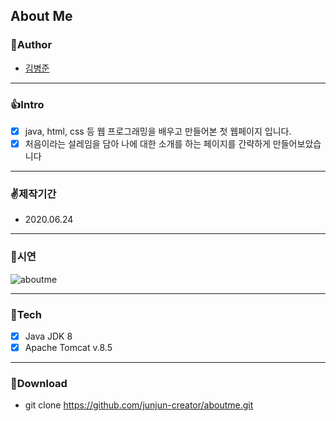 ## About Me


### 🧒Author
  - [김병준](http://github.com/junjun-creator)

---
### 👍Intro
  - [x] java, html, css 등 웹 프로그래밍을 배우고 만들어본 첫 웹페이지 입니다.
  - [x] 처음이라는 설레임을 담아 나에 대한 소개를 하는 페이지를 간략하게 만들어보았습니다

---
### ✌️제작기간
  - 2020.06.24
  
---
### 🤟시연
![aboutme](https://user-images.githubusercontent.com/65852909/103115200-04434e00-46a5-11eb-9632-b98e6c0914b1.gif)

---
### 👏Tech
  - [x] Java JDK 8
  - [x] Apache Tomcat v.8.5
  
---
### 💼Download
  - git clone https://github.com/junjun-creator/aboutme.git

